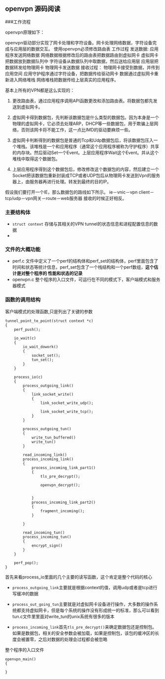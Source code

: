 ## openvpn 源码阅读
###工作流程


openvpn原理如下：

openvpn驱动部分实现了网卡处理和字符设备。网卡处理网络数据，字符设备完成与应用层的数据交互。
使用openvpn必须修改路由表
工作过程
 发送数据:
应用程序发送网络数据
网络数据根据修改后的路由表把数据路由到虚拟网卡
虚拟网卡把数据放到数据队列中
字符设备从数据队列中取数据，然后送给应用层
应用层把数据转发给物理网卡
物理网卡发送数据
接收过程：
物理网卡接受到数据，并传到应用空间
应用守护程序通过字符设备，把数据传给驱动网卡
数据通过虚拟网卡重新进入网络堆栈
网络堆栈把数据传给上层真实的应用程序。
 
基本上所有的VPN都是这么实现的：

1.  更改路由表，通过应用程序调用API函数更改和添加路由表。将数据包都先发送到虚拟网卡。

2.  虚拟网卡得到数据包，先判断该数据包是什么类型的数据包。因为本身是一个物理的虚拟网卡，它必须去处理ARP，DHCP等一些数据包，用于欺骗上层网络，否则该网卡将不能工作，这一点比IMD的驱动要麻烦一些。
3. 虚拟网卡判断得到的数据包是普通的Tcp和Udp数据包后，将该数据包压入一个堆栈。该堆栈是一个和应用程序（通常这个应用程序被称为守护程序）共享的内存块。然后驱动Set一个Event。上层应用程序Wait这个Event。并从这个堆栈中取得这个数据包。
4. 上层应用程序得到这个数据包后，修改修改这个数据包的内容，然后建立一个Socket把该数据包重新封装成TCP或者UDP包后从物理网卡发送到Vpn的服务器上，由服务器再进行处理。转发到最终的目的IP。

假设我们要打开一个IE，那么数据包的路线如下所示。
ie－vnic－vpn client－tcp/udp－vpn网关－route－web服务器
  接收的时候正好相反。

### 主要结构体

+ `struct context` 存储与其相关的VPN tunnel的状态信息和进程配置信息的数据
+ 

### 文件的大概功能

+ perf.c 文件中定义了一个perf的结构体和perf_set的结构体，perf里面包含了时间和状态等统计信息，perf_set包含了一个栈结构和一个perf数组，**这个估计是对整个程序的 性能和状态的记录**
+ openvpn.c 整个程序的入口文件，可运行在不同的模式下，客户端模式和服务器模式


### 函数的调用结构
客户端模式的处理函数,只是列出了关键的参数
	
	tunnel_point_to_point(struct context *c)
	{
		perf_push();
		
		io_wait(c)
		{
			io_wait_dowork()
			{
				socket_set();
				tun_set();
			}
		}
		
		process_io(c)
		{
			process_outgoing_link()
			{
				link_socket_write()
				{
					link_socket_write_udp();
					
					link_socket_write_tcp();
				}
			}
			
			process_outgoing_tun()
			{
				write_tun_buffered()
				write_tun()
			}
			
			read_incoming_link()
			process_incoming_link()
			{
				process_incoming_link_part1()
				{
					tls_pre_decrypt();
					
					openvpn_decrypt();
					
					
				}
				process_incoming_link_part2()
				{
					fragment_incoming();
				}
				
			}
			
			read_incoming_tun()
			process_incoming_tun()
			{
				encrypt_sign()
			}
		}
		
		perf_pop();
	}

首先来看process_io里面的几个主要的读写函数，这个肯定是整个代码的核心

+ `process_outgoing_link`主要就是根据context的值，调用udp或者是tcp进行写缓冲的数据

+ `process_out_going_tun`主要就是对虚拟网卡设备进行操作，大多数的操作系统都支持虚拟网卡，但是每个系统的操作没有形成统一的标准，那么可以看到tun.c文件里里面对write_tun的unix系统有很多的版本
+ `process_incoming_link`首先`tls_pre_decrypt()`来确定数据包还是控制包。如果是数据包，相关的安全参数会被加载，如果是控制包，该包的缓冲区的长度会被置零，之后对数据的处理会过程都会被忽略

整个程序的入口文件

	openvpn_main()
	{
		
	}
